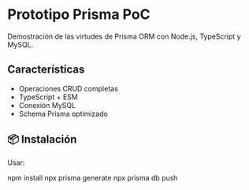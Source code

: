 # Prototipo Prisma PoC

Demostración de las virtudes de Prisma ORM con Node.js, TypeScript y MySQL.

## Características

-  Operaciones CRUD completas
-  TypeScript + ESM
-  Conexión MySQL
-  Schema Prisma optimizado

## 📦 Instalación
Usar:

npm install
npx prisma generate
npx prisma db push

